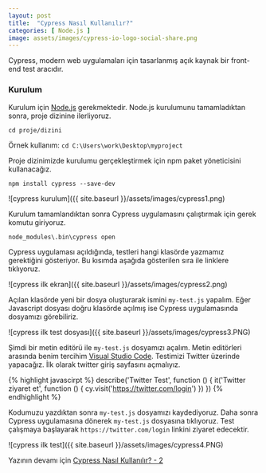 ```yaml
---
layout: post
title:  "Cypress Nasıl Kullanılır?"
categories: [ Node.js ]
image: assets/images/cypress-io-logo-social-share.png
---
```

Cypress, modern web uygulamaları için tasarlanmış açık kaynak bir front-end test aracıdır.

### Kurulum

Kurulum için [Node.js][node-js] gerekmektedir.
Node.js kurulumunu tamamladıktan sonra, proje dizinine ilerliyoruz.

```cd proje/dizini```

Örnek kullanım: ```cd C:\Users\work\Desktop\myproject```

Proje dizinimizde kurulumu gerçekleştirmek için npm paket yöneticisini kullanacağız.

```npm install cypress --save-dev```

![cypress kurulum]({{ site.baseurl }}/assets/images/cypress1.png)

Kurulum tamamlandıktan sonra Cypress uygulamasını çalıştırmak için gerek komutu giriyoruz.

```node_modules\.bin\cypress open```

Cypress uygulaması açıldığında, testleri hangi klasörde yazmamız gerektiğini gösteriyor. Bu kısımda aşağıda gösterilen sıra ile linklere tıklıyoruz.

![cypress ilk ekran]({{ site.baseurl }}/assets/images/cypress2.png)

Açılan klasörde yeni bir dosya oluşturarak ismini ```my-test.js``` yapalım. Eğer Javascript dosyası doğru klasörde açılmış ise Cypress uygulamasında dosyamızı görebiliriz.

![cypress ilk test dosyası]({{ site.baseurl }}/assets/images/cypress3.PNG)

Şimdi bir metin editörü ile ```my-test.js``` dosyamızı açalım. Metin editörleri arasında benim tercihim [Visual Studio Code][vs-code]. Testimizi Twitter üzerinde yapacağız. İlk olarak twitter giriş sayfasını açmalıyız.

{% highlight javascirpt %}
describe('Twitter Test', function () {
    it('Twitter ziyaret et', function () {
        cy.visit('https://twitter.com/login')
    })
})
{% endhighlight %}

Kodumuzu yazdıktan sonra ```my-test.js``` dosyamızı kaydediyoruz. Daha sonra Cypress uygulamasına dönerek ```my-test.js``` dosyasına tıklıyoruz. Test çalışmaya başlayarak ```https://twitter.com/login``` linkini ziyaret edecektir.

![cypress ilk test]({{ site.baseurl }}/assets/images/cypress4.PNG)

Yazının devamı için [Cypress Nasıl Kullanılır? - 2][sonra]

[node-js]: https://nodejs.org/en/download/
[vs-code]: https://code.visualstudio.com/docs/setup/setup-overview
[sonra]: https://fatihzor.github.io/cypress-nasil-kullanilir-2/